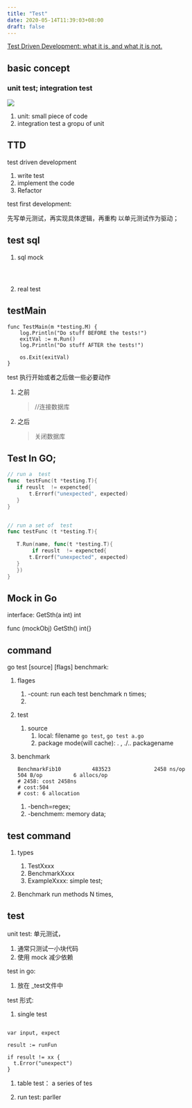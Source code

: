 ```yaml
---
title: "Test"
date: 2020-05-14T11:39:03+08:00
draft: false
---
```


[Test Driven Development: what it is, and what it is not.](https://www.freecodecamp.org/news/test-driven-development-what-it-is-and-what-it-is-not-41fa6bca02a2/)

## basic concept 

### unit test; integration test
![](https://m.media-amazon.com/images/G/01/DeveloperBlogs/AlexaBlogs/default/pyramid._CB471590882_.png)

1.  unit:
    small piece of code
2. integration test
   a gropu of unit 




## TTD
test driven development
1. write test
2. implement the code
3. Refactor 


test first development:

先写单元测试，再实现具体逻辑，再重构
以单元测试作为驱动；


## test sql 

1. sql mock

```golang



```

2. real test


## testMain

```
func TestMain(m *testing.M) {
	log.Println("Do stuff BEFORE the tests!")
	exitVal := m.Run()
	log.Println("Do stuff AFTER the tests!")

	os.Exit(exitVal)
}
```
test 执行开始或者之后做一些必要动作
1. 之前
   > //连接数据库

2. 之后
   > 关闭数据库




##  Test In GO;

```go
// run a  test
func  testFunc(t *testing.T){
   if reuslt  != expencted{
       t.Errorf("unexpected", expected)
   }
}


// run a set of  test
func testFunc (t *testing.T){

   T.Run(name, func(t *testing.T){
        if reuslt  != expencted{
       t.Errorf("unexpected", expected)
   }
   })
} 

```

## Mock in Go

interface:
   GetSth(a int) int


func (mockObj) GetSth() int{}





## command
go test  [source] [flags]
benchmark:


1. flages
   1. -count: run each test benchmark n times;
   2. 

2. test
   1. source
      1. local: filename
         `go test`, `go test a.go`
      2. package mode(will cache): . , ./.. packagename

3. benchmark
   ```
   BenchmarkFib10          483523              2458 ns/op             504 B/op          6 allocs/op
   # 2458: cost 2458ns
   # cost:504
   # cost: 6 allocation
   ```
   1. -bench=regex;
   2. -benchmem: memory data;




## test command 

1. types
   1. TestXxxx 
   2. BenchmarkXxxx
   3. ExampleXxxx: simple  test;



2.  Benchmark
    run methods N times,




## test

unit test: 单元测试，
1. 通常只测试一小块代码
2. 使用 mock 减少依赖


test in go:
1. 放在 _test文件中



test 形式:

1. single test 
```

var input, expect

result := runFun

if result != xx {
  t.Error("unexpect")
}
```

1. table test：  a series of tes 


2. run test: parller